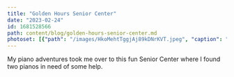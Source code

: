 ```yaml
---
title: "Golden Hours Senior Center"
date: "2023-02-24"
id: 1681528566
path: content/blog/golden-hours-senior-center.md
photoset: [{"path": "/images/HkoMehtTggjAj89kDNrKVT.jpeg", "caption": "Odgen, UT ", "thumbnail": "True"}, {"path": "/images/4NipVVYJoru8xF54x3Gg3G.jpeg", "caption": "The Beatles generation. Cool poster! "}, {"path": "/images/drV6fryK8vnBxdwmdkTrgT.jpeg", "caption": "A Yamaha Console on Stage used for live bands- Odgen, UT"}]
---
```

My piano adventures took me over to this fun Senior Center where I found two pianos in need of some help.